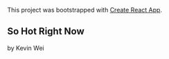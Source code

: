 This project was bootstrapped with [Create React App](https://github.com/facebook/create-react-app).

## So Hot Right Now

by Kevin Wei